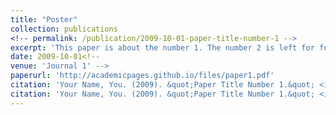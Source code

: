 ```yaml
---
title: "Poster"
collection: publications
<!-- permalink: /publication/2009-10-01-paper-title-number-1 -->
excerpt: 'This paper is about the number 1. The number 2 is left for future work.'
date: 2009-10-01<!-- 
venue: 'Journal 1' -->
paperurl: 'http://academicpages.github.io/files/paper1.pdf'
citation: 'Your Name, You. (2009). &quot;Paper Title Number 1.&quot; <i>Journal 1</i>. 1(1).'
citation: 'Your Name, You. (2009). &quot;Paper Title Number 1.&quot; <i>Journal 1</i>. 1(2).'
---
```

<!-- This paper is about the number 1. The number 2 is left for future work.

[Download paper here](http://academicpages.github.io/files/paper1.pdf)

Recommended citation: Your Name, You. (2009). "Paper Title Number 1." <i>Journal 1</i>. 1(1). -->